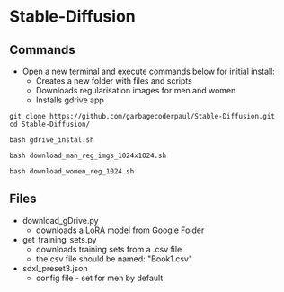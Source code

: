 # Stable-Diffusion

## Commands
* Open a new terminal and execute commands below for initial install:
  * Creates a new folder with files and scripts
  * Downloads regularisation images for men and women
  * Installs gdrive app
```
git clone https://github.com/garbagecoderpaul/Stable-Diffusion.git
cd Stable-Diffusion/

bash gdrive_instal.sh

bash download_man_reg_imgs_1024x1024.sh

bash download_women_reg_1024.sh

```

## Files
* download_gDrive.py
  * downloads a LoRA model from Google Folder
* get_training_sets.py
  * downloads training sets from a .csv file
  * the csv file should be named: "Book1.csv"
* sdxl_preset3.json
  * config file - set for men by default
  



